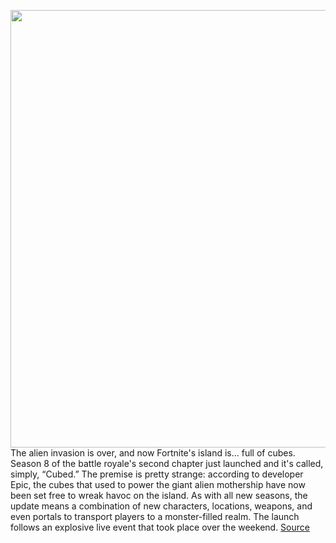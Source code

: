 <img src='' width='700px' /><br/>
The alien invasion is over, and now Fortnite's island is... full of cubes. Season 8 of the battle royale's second chapter just launched and it's called, simply, “Cubed.” The premise is pretty strange: according to developer Epic, the cubes that used to power the giant alien mothership have now been set free to wreak havoc on the island. As with all new seasons, the update means a combination of new characters, locations, weapons, and even portals to transport players to a monster-filled realm. The launch follows an explosive live event that took place over the weekend.
<a href='https://www.theverge.com/2021/9/13/22666441/fortnite-chapter-2-season-8-battle-pass-cubes'> Source <a/>